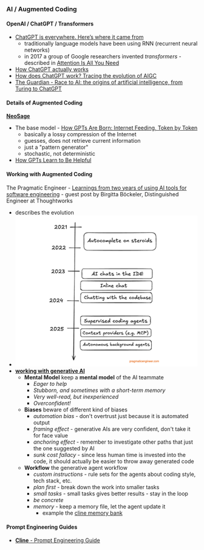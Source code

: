 
### AI / Augmented Coding

#### OpenAI / ChatGPT / Transformers

* [ChatGPT is everywhere. Here’s where it came from](https://www.technologyreview.com/2023/02/08/1068068/chatgpt-is-everywhere-heres-where-it-came-from/)
  * traditionally language models have been using RNN (recurrent neural networks)
  * in 2017 a group of Google researchers invented *transformers* - described in [Attention Is All You Need](https://papers.nips.cc/paper/2017/file/3f5ee243547dee91fbd053c1c4a845aa-Paper.pdf)
* [How ChatGPT actually works](https://www.assemblyai.com/blog/how-chatgpt-actually-works/)
* [How does ChatGPT work? Tracing the evolution of AIGC](https://www.dtonomy.com/how-does-chatgpt-work/)
* [The Guardian - Race to AI: the origins of artificial intelligence, from Turing to ChatGPT](https://www.theguardian.com/technology/2023/oct/28/artificial-intelligence-origins-turing-to-chatgpt)

#### Details of Augmented Coding

[**NeoSage**](https://blog.neosage.io)

* The base model - [How GPTs Are Born: Internet Feeding, Token by Token](https://blog.neosage.io/p/how-gpts-are-born-internet-feeding)
  * basically a lossy compression of the Internet
  * guesses, does not retrieve current information
  * just a "pattern generator"
  * stochastic, not deterministic
* [How GPTs Learn to Be Helpful](https://blog.neosage.io/p/how-gpts-learn-to-be-helpful)

#### Working with Augmented Coding

The Pragmatic Engineer - [Learnings from two years of using AI tools for software engineering](https://newsletter.pragmaticengineer.com/p/two-years-of-using-ai) - guest post by Birgitta Böckeler, Distinguished Engineer at Thoughtworks

* describes the evolution
* [![AI Timeline](augmented-coding-timeline.png "AI Timeline")](augmented-coding-timeline.png)
* [**working with generative AI**](https://newsletter.pragmaticengineer.com/i/166399878/working-with-ai)
  * **Mental Model** keep a **mental model** of the AI teammate
    * *Eager to help*
    * *Stubborn, and sometimes with a short-term memory*
    * *Very well-read, but inexperienced*
    * *Overconfident!*
  * **Biases** beware of different kind of biases
    * *automation bias* - don't overtrust just because it is automated output
    * *framing effect* - generative AIs are very confident, don't take it for face value
    * *anchoring effect* - remember to investigate other paths that just the one suggested by AI
    * *sunk cost fallacy* - since less human time is invested into the code, it should actually be easier to throw away generated code
  * **Workflow** the generative agent workflow
    * *custom instructions* - rule sets for the agents about coding style, tech stack, etc.
    * *plan first* - break down the work into smaller tasks
    * *small tasks* - small tasks gives better results - stay in the loop
    * *be concrete*
    * *memory* - keep a memory file, let the agent update it
      * example the [cline memory bank](https://docs.cline.bot/prompting/cline-memory-bank)

#### Prompt Engineering Guides

* [**Cline** - Prompt Engineering Guide](https://docs.cline.bot/prompting/prompt-engineering-guide)

